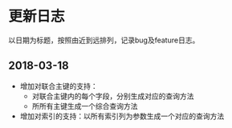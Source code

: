 # 更新日志

以日期为标题，按照由近到远排列，记录bug及feature日志。

## 2018-03-18
 
- 增加对联合主键的支持：
    - 对联合主键内的每个字段，分别生成对应的查询方法
    - 所所有主键生成一个综合查询方法
- 增加对索引的支持：以所有索引列为参数生成一个对应的查询方法